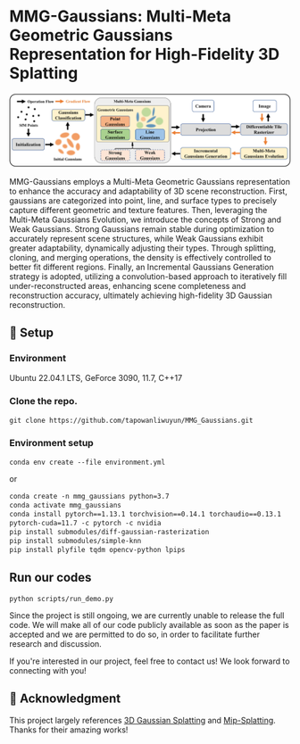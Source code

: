 # MMG-Gaussians: Multi-Meta Geometric Gaussians Representation for High-Fidelity 3D Splatting

![Teaser image](pic/overview_of_MMG_Gaussians_v2.png)

MMG-Gaussians employs a Multi-Meta Geometric Gaussians representation to enhance the accuracy and adaptability of 3D scene reconstruction. First, gaussians are categorized into point, line, and surface types to precisely capture different geometric and texture features. Then, leveraging the Multi-Meta Gaussians Evolution, we introduce the concepts of Strong and Weak Gaussians. Strong Gaussians remain stable during optimization to accurately represent scene structures, while Weak Gaussians exhibit greater adaptability, dynamically adjusting their types. Through splitting, cloning, and merging operations, the density is effectively controlled to better fit different regions. Finally, an Incremental Gaussians Generation strategy is adopted, utilizing a convolution-based approach to iteratively fill under-reconstructed areas, enhancing scene completeness and reconstruction accuracy, ultimately achieving high-fidelity 3D Gaussian reconstruction.

## 🚀 Setup
### Environment
Ubuntu 22.04.1 LTS, GeForce 3090,  11.7, C++17

### Clone the repo.

```
git clone https://github.com/tapowanliwuyun/MMG_Gaussians.git
```
### Environment setup 

```
conda env create --file environment.yml
```
or
```
conda create -n mmg_gaussians python=3.7
conda activate mmg_gaussians
conda install pytorch==1.13.1 torchvision==0.14.1 torchaudio==0.13.1 pytorch-cuda=11.7 -c pytorch -c nvidia
pip install submodules/diff-gaussian-rasterization
pip install submodules/simple-knn
pip install plyfile tqdm opencv-python lpips 
```

## Run our codes 

```
python scripts/run_demo.py
```
Since the project is still ongoing, we are currently unable to release the full code. We will make all of our code publicly available as soon as the paper is accepted and we are permitted to do so, in order to facilitate further research and discussion.


If you're interested in our project, feel free to contact us! We look forward to connecting with you!

## 🎫 Acknowledgment
This project largely references [3D Gaussian Splatting](https://github.com/graphdeco-inria/gaussian-splatting) and [Mip-Splatting](https://github.com/autonomousvision/mip-splatting). Thanks for their amazing works!
